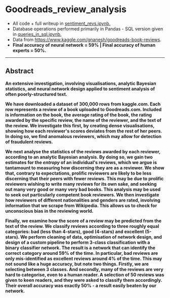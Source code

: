 # Goodreads_review_analysis

- All code + full writeup in [sentiment_revs.ipynb.](https://github.com/ScottVinay/Goodreads_review_analysis/blob/master/sentiment_revs.ipynb)
- Database operations performed primarily in Pandas - SQL version given in [queries_in_sql.ipynb.](https://github.com/ScottVinay/Goodreads_review_analysis/blob/master/queries_in_SQL.ipynb)
- Data from https://www.kaggle.com/gnanesh/goodreads-book-reviews.
- <b>Final accuracy of neural network = 59% | Final accuracy of human experts = 50%.<b>

***

## Abstract


An extensive investigation, involving visualisations, analytic Bayesian statistics, and neural network design applied to sentiment analysis of often poorly-structured text. 

We have downloaded a dataset of 300,000 rows from kaggle.com. Each row represents a review of a book uploaded to Goodreads.com. Included is information on the book, the average rating of the book, the rating awarded by the specific review, the name of the reviewer, and the text of the review. We investigate this first, by creating dense visualisations, showing how each reviewer's scores deviates from the rest of her peers. In doing so, we find anomalous reviewers, which may allow for detection of fraudulent reviews.

We next analyse the statistics of the reviews awarded by each reviewer, according to an analytic Bayesian analysis. By doing so, we gain two estimates for the *entropy* of an individual's reviews, which we argue is tantamount to measuring how discerning they are as a reviewer. We show that, contrary to expectations, prolific reviewers are likely to be less discerning that their peers with fewer reviews. This may be due to prolific reviewers wishing to write many reviews for its own sake, and seeking out many very good or many very bad books. This analysis may be used to seek out particularly competent book reviewers. We then investigate how reviewers of different nationalities and genders are rated, involving information that we scrape from Wikipedia. This allows us to check for unconscious bias in the reviewing world.

Finally, we examine how the score of a review may be predicted from the text of the review. We classify reviews according to three roughly equal categories: bad (less than 4-stars), good (4-stars) and excellent (5-stars). We perform cleaning of data, optimisation of network design, and design of a custom pipeline to perform 3-class classification with a binary classifier network. The result is a network that can identify the correct category around 59% of the time. In particular, bad reviews are only mis-identified as excellent reviews around 4% of the time. This may not sound like a huge accuracy, but note two things. Firstly, we are selecting between 3 classes. And secondly, many of the reviews are very hard to categorise, even to a human reader. A selection of 50 reviews was given to keen readers, and they were asked to classify them accordingly. Their overall accuracy was exactly 50% - a result easily beaten by our network.
